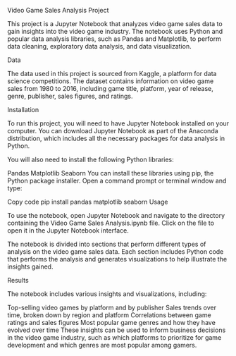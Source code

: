 Video Game Sales Analysis Project

This project is a Jupyter Notebook that analyzes video game sales data to gain insights into the video game industry. The notebook uses Python and popular data analysis libraries, such as Pandas and Matplotlib, to perform data cleaning, exploratory data analysis, and data visualization.

Data

The data used in this project is sourced from Kaggle, a platform for data science competitions. The dataset contains information on video game sales from 1980 to 2016, including game title, platform, year of release, genre, publisher, sales figures, and ratings.

Installation

To run this project, you will need to have Jupyter Notebook installed on your computer. You can download Jupyter Notebook as part of the Anaconda distribution, which includes all the necessary packages for data analysis in Python.

You will also need to install the following Python libraries:

Pandas
Matplotlib
Seaborn
You can install these libraries using pip, the Python package installer. Open a command prompt or terminal window and type:

Copy code
pip install pandas matplotlib seaborn
Usage

To use the notebook, open Jupyter Notebook and navigate to the directory containing the Video Game Sales Analysis.ipynb file. Click on the file to open it in the Jupyter Notebook interface.

The notebook is divided into sections that perform different types of analysis on the video game sales data. Each section includes Python code that performs the analysis and generates visualizations to help illustrate the insights gained.

Results

The notebook includes various insights and visualizations, including:

Top-selling video games by platform and by publisher
Sales trends over time, broken down by region and platform
Correlations between game ratings and sales figures
Most popular game genres and how they have evolved over time
These insights can be used to inform business decisions in the video game industry, such as which platforms to prioritize for game development and which genres are most popular among gamers.

